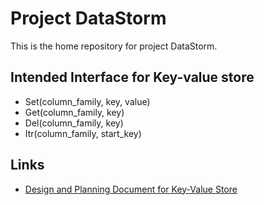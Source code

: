 # Project DataStorm

This is the home repository for project DataStorm.

## Intended Interface for Key-value store
* Set(column_family, key, value)
* Get(column_family, key)
* Del(column_family, key)
* Itr(column_family, start_key)

## Links
* [Design and Planning Document for Key-Value Store](https://docs.google.com/document/d/1UT_R2ZpeB-JHheAjpEuUddEb5qgxnThOo2R20SozENo/edit?usp=sharing)